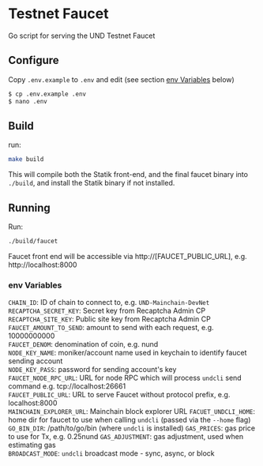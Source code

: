 # Testnet Faucet

Go script for serving the UND Testnet Faucet

## Configure

Copy `.env.example` to `.env` and edit (see section [env Variables](#env-Variables) below)

```bash
$ cp .env.example .env
$ nano .env
```

## Build

run:

```bash
make build
```

This will compile both the Statik front-end, and the final faucet binary into `./build`,
and install the Statik binary if not installed.

## Running

Run:

```bash
./build/faucet
```

Faucet front end will be accessible via http://[FAUCET_PUBLIC_URL], e.g. http://localhost:8000

### env Variables

`CHAIN_ID`: ID of chain to connect to, e.g. `UND-Mainchain-DevNet`  
`RECAPTCHA_SECRET_KEY`: Secret key from Recaptcha Admin CP  
`RECAPTCHA_SITE_KEY`: Public site key from Recaptcha Admin CP  
`FAUCET_AMOUNT_TO_SEND`: amount to send with each request, e.g. 10000000000  
`FAUCET_DENOM`: denomination of coin, e.g. nund  
`NODE_KEY_NAME`: moniker/account name used in keychain to identify faucet sending account  
`NODE_KEY_PASS`: password for sending account's key  
`FAUCET_NODE_RPC_URL`: URL for node RPC which will process `undcli` send command e.g. tcp://localhost:26661  
`FAUCET_PUBLIC_URL`: URL to serve Faucet without protocol prefix, e.g. localhost:8000  
`MAINCHAIN_EXPLORER_URL`: Mainchain block explorer URL
`FACUET_UNDCLI_HOME`: home dir for faucet to use when calling `undcli` (passed
via the `--home` flag)
`GO_BIN_DIR`: /path/to/go/bin (where `undcli` is installed)
`GAS_PRICES`: gas price to use for Tx, e.g. 0.25nund
`GAS_ADJUSTMENT`: gas adjustment, used when estimating gas  
`BROADCAST_MODE`: `undcli` broadcast mode - sync, async, or block